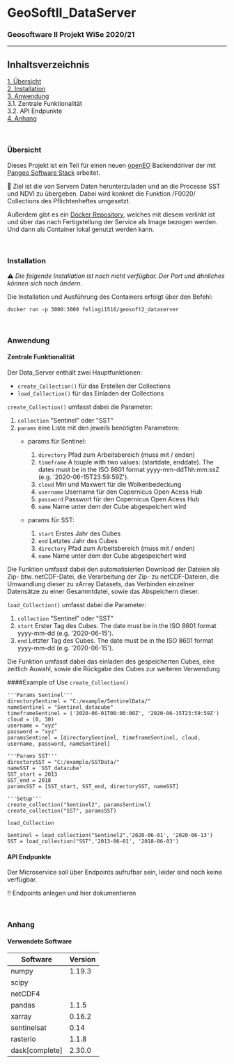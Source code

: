 # GeoSoftII_DataServer
### Geosoftware II Projekt WiSe 2020/21
---

## Inhaltsverzeichnis
[1. Übersicht](#overview) \
[2. Installation](#install) \
[3. Anwendung](#use) \
  3.1. Zentrale Funktionalität \
  3.2. API Endpunkte \
[4. Anhang](#annex)

\
<a name="overview"><h3>Übersicht</h3></a>
Dieses Projekt ist ein Teil für einen neuen [openEO](https://openeo.org/) Backenddriver der mit [Pangeo Software Stack](https://pangeo.io/) arbeitet.

:construction: Ziel ist die von Servern Daten herunterzuladen und an die Processe SST und NDVI zu übergeben.
Dabei wird konkret die Funktion /F0020/ Collections des Pflichtenheftes umgesetzt.

Außerdem gibt es ein [Docker Repository](https://hub.docker.com/repository/docker/felixgi1516/geosoft2_dataserver), welches mit diesem verlinkt ist und über das nach Fertigstellung der Service als Image bezogen werden. Und dann als Container lokal genutzt werden kann.

\
<a name="install"><h3>Installation</h3></a>
:warning: _Die folgende Installation ist noch nicht verfügbar. Der Port und ähnliches können sich noch ändern._ 

Die Installation und Ausführung des Containers erfolgt über den Befehl:
```
docker run -p 3000:3000 felixgi1516/geosoft2_dataserver
````

\
<a name="use"><h3>Anwendung</h3></a>


#### Zentrale Funktionalität
Der Data_Server enthält zwei Hauptfunktionen:
- `create_Collection()` für das Erstellen der Collections
- `load_Collection()` für das Einladen der Collections

`create_Collection()` umfasst dabei die Parameter:
1. `collection`  "Sentinel" oder "SST"
2. `params` eine Liste mit den jeweils benötigten Parametern:
	- params für Sentinel:
		1. `directory` Pfad zum Arbeitsbereich (muss mit / enden)
		2. `timeframe` A touple with two values: (startdate, enddate). The dates must be in the ISO 8601 format yyyy-mm-ddThh:mm:ssZ (e.g. '2020-06-15T23:59:59Z').
		3. `cloud` Min und Maxwert für die Wolkenbedeckung
		4. `username` Username für den Copernicus Open Acess Hub
		5. `password` Passwort für den Copernicus Open Acess Hub
		6. `name` Name unter dem der Cube abgespeichert wird
	
	- params für SST:
		1. `start` Erstes Jahr des Cubes
		2. `end` Letztes Jahr des Cubes
		3. `directory` Pfad zum Arbeitsbereich (muss mit / enden)
		4. `name` Name unter dem der Cube abgespeichert wird
		
Die Funktion umfasst dabei den automatisierten Download der Dateien als Zip- btw. netCDF-Datei,
die Verarbeitung der Zip- zu netCDF-Dateien, die Umwandlung dieser zu xArray Datasets,
das Verbinden einzelner Datensätze zu einer Gesammtdatei, sowie das Abspeichern dieser.

`load_Collection()` umfasst dabei die Parameter:
1. `collection` "Sentinel" oder "SST"
2. `start` Erster Tag des Cubes. The date must be in the ISO 8601 format yyyy-mm-dd (e.g. '2020-06-15').
3. `end` Letzter Tag des Cubes. The date must be in the ISO 8601 format yyyy-mm-dd (e.g. '2020-06-15').

Die Funktion umfasst dabei das einladen des gespeicherten Cubes, eine zeitlich Auwahl, 
sowie die Rückgabe des Cubes zur weiteren Verwendung

####Example of Use
`create_Collection()`
```
'''Params Sentinel'''
directorySentinel = "C:/example/SentinelData/"
nameSentinel = "Sentinel_datacube"
timeframeSentinel = ('2020-06-01T00:00:00Z', '2020-06-15T23:59:59Z')
cloud = (0, 30)
username = "xyz"
password = "xyz"
paramsSentinel = [directorySentinel, timeframeSentinel, cloud, username, password, nameSentinel]

'''Params SST'''
directorySST = "C:/example/SSTData/"
nameSST = 'SST_datacube'
SST_start = 2013
SST_end = 2018
paramsSST = [SST_start, SST_end, directorySST, nameSST]

'''Setup'''
create_collection("Sentinel2", paramsSentinel)
create_collection("SST", paramsSST)
````

`load_Collection`
```
Sentinel = load_collection("Sentinel2",'2020-06-01', '2020-06-13')
SST = load_collection("SST",'2013-06-01', '2018-06-03')
````

#### API Endpunkte
Der Microservice soll über Endpoints aufrufbar sein, leider sind noch keine verfügbar.

:bangbang: Endpoints anlegen und hier dokumentieren

\
<a name="annex"><h3>Anhang</h3></a>


#### Verwendete Software
Software | Version
------ | ------
numpy | 1.19.3
scipy | 
netCDF4 | 
pandas | 1.1.5
xarray | 0.16.2
sentinelsat | 0.14
rasterio | 1.1.8
dask[complete] | 2.30.0


